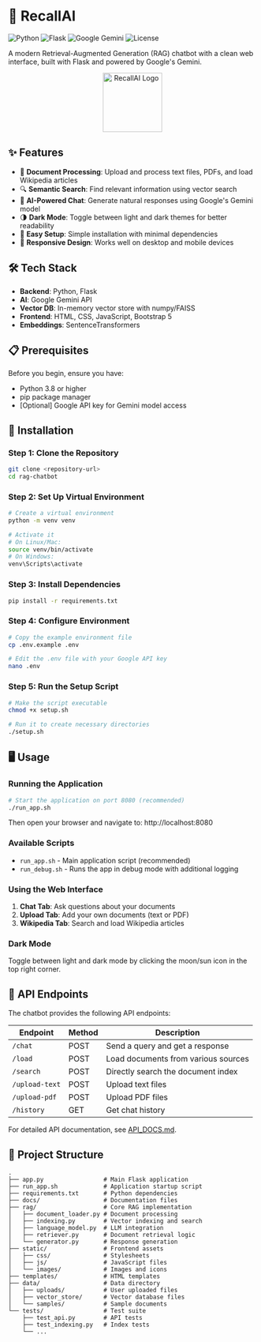 # 🤖 RecallAI

![Python](https://img.shields.io/badge/Python-3.8+-blue.svg)
![Flask](https://img.shields.io/badge/Flask-2.0+-green.svg)
![Google Gemini](https://img.shields.io/badge/Google-Gemini-orange.svg)
![License](https://img.shields.io/badge/License-MIT-yellow.svg)

A modern Retrieval-Augmented Generation (RAG) chatbot with a clean web interface, built with Flask and powered by Google's Gemini.

<p align="center">
  <img src="static/images/bot-icon.png" alt="RecallAI Logo" width="120">
</p>

## ✨ Features

- 📄 **Document Processing**: Upload and process text files, PDFs, and load Wikipedia articles
- 🔍 **Semantic Search**: Find relevant information using vector search
- 💬 **AI-Powered Chat**: Generate natural responses using Google's Gemini model
- 🌗 **Dark Mode**: Toggle between light and dark themes for better readability
- 🚀 **Easy Setup**: Simple installation with minimal dependencies
- 📱 **Responsive Design**: Works well on desktop and mobile devices

## 🛠️ Tech Stack

- **Backend**: Python, Flask
- **AI**: Google Gemini API
- **Vector DB**: In-memory vector store with numpy/FAISS
- **Frontend**: HTML, CSS, JavaScript, Bootstrap 5
- **Embeddings**: SentenceTransformers

## 📋 Prerequisites

Before you begin, ensure you have:

- Python 3.8 or higher
- pip package manager
- [Optional] Google API key for Gemini model access

## 🚀 Installation

### Step 1: Clone the Repository

```bash
git clone <repository-url>
cd rag-chatbot
```

### Step 2: Set Up Virtual Environment

```bash
# Create a virtual environment
python -m venv venv

# Activate it
# On Linux/Mac:
source venv/bin/activate
# On Windows:
venv\Scripts\activate
```

### Step 3: Install Dependencies

```bash
pip install -r requirements.txt
```

### Step 4: Configure Environment

```bash
# Copy the example environment file
cp .env.example .env

# Edit the .env file with your Google API key
nano .env
```

### Step 5: Run the Setup Script

```bash
# Make the script executable
chmod +x setup.sh

# Run it to create necessary directories
./setup.sh
```

## 🖥️ Usage

### Running the Application

```bash
# Start the application on port 8080 (recommended)
./run_app.sh
```

Then open your browser and navigate to: http://localhost:8080

### Available Scripts

- `run_app.sh` - Main application script (recommended)
- `run_debug.sh` - Runs the app in debug mode with additional logging

### Using the Web Interface

1. **Chat Tab**: Ask questions about your documents
2. **Upload Tab**: Add your own documents (text or PDF)
3. **Wikipedia Tab**: Search and load Wikipedia articles

### Dark Mode

Toggle between light and dark mode by clicking the moon/sun icon in the top right corner.

## 🔌 API Endpoints

The chatbot provides the following API endpoints:

| Endpoint | Method | Description |
|----------|--------|-------------|
| `/chat` | POST | Send a query and get a response |
| `/load` | POST | Load documents from various sources |
| `/search` | POST | Directly search the document index |
| `/upload-text` | POST | Upload text files |
| `/upload-pdf` | POST | Upload PDF files |
| `/history` | GET | Get chat history |

For detailed API documentation, see [API_DOCS.md](./docs/API_DOCS.md).

## 📁 Project Structure

```
.
├── app.py                 # Main Flask application
├── run_app.sh             # Application startup script
├── requirements.txt       # Python dependencies
├── docs/                  # Documentation files
├── rag/                   # Core RAG implementation
│   ├── document_loader.py # Document processing
│   ├── indexing.py        # Vector indexing and search
│   ├── language_model.py  # LLM integration
│   ├── retriever.py       # Document retrieval logic
│   └── generator.py       # Response generation
├── static/                # Frontend assets
│   ├── css/               # Stylesheets
│   ├── js/                # JavaScript files
│   └── images/            # Images and icons
├── templates/             # HTML templates
├── data/                  # Data directory
│   ├── uploads/           # User uploaded files
│   ├── vector_store/      # Vector database files
│   └── samples/           # Sample documents
└── tests/                 # Test suite
    ├── test_api.py        # API tests
    ├── test_indexing.py   # Index tests
    └── ...
```